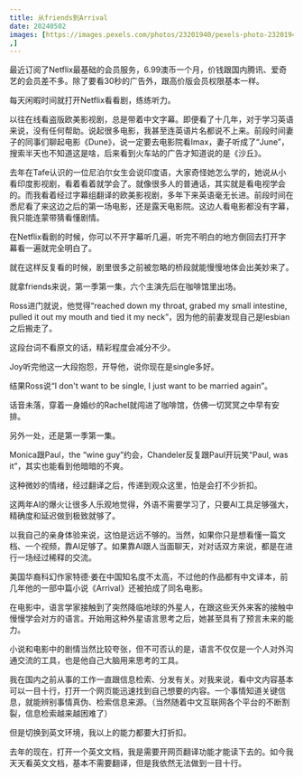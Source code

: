 ```yaml
---
title: 从friends到Arrival
date: 20240502
images: [https://images.pexels.com/photos/23201940/pexels-photo-23201940/free-photo-of-friends.jpeg
,]
---
```


最近订阅了Netflix最基础的会员服务，6.99澳币一个月，价钱跟国内腾讯、爱奇艺的会员差不多。除了要看30秒的广告外，跟高价版会员权限基本一样。

每天闲暇时间就打开Netflix看看剧，练练听力。

以往在线看盗版欧美影视剧，总是带着中文字幕。即便看了十几年，对于学习英语来说，没有任何帮助。说起很多电影，我甚至连英语片名都说不上来。前段时间妻子的同事们聊起电影《Dune》，说一定要去电影院看Imax，妻子听成了“June”，搜索半天也不知道这是啥，后来看到火车站的广告才知道说的是《沙丘》。

去年在Tafe认识的一位尼泊尔女生会说印度语，大家奇怪她怎么学的，她说从小看印度影视剧，看着看着就学会了。就像很多人的普通话，其实就是看电视学会的。而我看着经过字幕组翻译的欧美影视剧，多年下来英语毫无长进。前段时间在悉尼看了来这边之后的第一场电影，还是露天电影院。这边人看电影都没有字幕，我只能连蒙带猜看懂剧情。

在Netflix看剧的时候，你可以不开字幕听几遍，听完不明白的地方倒回去打开字幕看一遍就完全明白了。

就在这样反复看的时候，剧里很多之前被忽略的桥段就能慢慢地体会出美妙来了。

就拿friends来说，第一季第一集，六个主演先后在咖啡馆里出场。

Ross进门就说，他觉得“reached down my throat, grabed my small intestine, pulled it out my mouth and tied it my neck”，因为他的前妻发现自己是lesbian之后搬走了。

这段台词不看原文的话，精彩程度会减分不少。

Joy听完他这一大段抱怨，开导他，说你现在是single多好。

结果Ross说“I don't want to be single, I just want to be married again”。

话音未落，穿着一身婚纱的Rachel就闯进了咖啡馆，仿佛一切冥冥之中早有安排。

另外一处，还是第一季第一集。

Monica跟Paul，the “wine guy”约会，Chandeler反复跟Paul开玩笑“Paul, was it”，其实也能看到他暗暗的不爽。

这种微妙的情绪，经过翻译之后，传递到观众这里，怕是会打不少折扣。

这两年AI的爆火让很多人乐观地觉得，外语不需要学习了，只要AI工具足够强大，精确度和延迟做到极致就够了。

以我自己的亲身体验来说，这怕是远远不够的。当然，如果你只是想看懂一篇文档、一个视频，靠AI足够了。如果靠AI跟人当面聊天，对对话双方来说，都是在进行一场经过稀释的交流。

美国华裔科幻作家特德·姜在中国知名度不太高，不过他的作品都有中文译本，前几年他的一部中篇小说《Arrival》还被拍成了同名电影。

在电影中，语言学家接触到了突然降临地球的外星人，在跟这些天外来客的接触中慢慢学会对方的语言。开始用这种外星语言思考之后，她甚至具有了预言未来的能力。

小说和电影中的剧情当然比较夸张，但不可否认的是，语言不仅仅是一个人对外沟通交流的工具，也是他自己大脑用来思考的工具。

我在国内之前从事的工作一直跟信息检索、分发有关。对我来说，看中文内容基本可以一目十行，打开一个网页能迅速找到自己想要的内容。一个事情知道关键信息，就能辨别事情真伪、检索信息来源。（当然随着中文互联网各个平台的不断割裂，信息检索越来越困难了）

但是切换到英文环境，我以上的能力都要大打折扣。

去年的现在，打开一个英文文档，我是需要开网页翻译功能才能读下去的。如今我天天看英文文档，基本不需要翻译，但是我依然无法做到一目十行。




